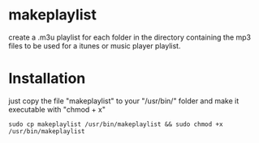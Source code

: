 # makeplaylist
create a .m3u playlist for each folder in the directory containing the mp3 files to be used for a itunes or music player playlist.

# Installation
just copy the file "makeplaylist" to your "/usr/bin/" folder and make it executable with "chmod + x"

`sudo cp makeplaylist /usr/bin/makeplaylist && sudo chmod +x /usr/bin/makeplaylist`
